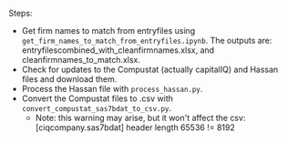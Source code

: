 Steps:
- Get firm names to match from entryfiles using `get_firm_names_to_match_from_entryfiles.ipynb`. The outputs are: entryfilescombined_with_cleanfirmnames.xlsx, and cleanfirmnames_to_match.xlsx. 
- Check for updates to the Compustat (actually capitalIQ) and Hassan files and download them.
- Process the Hassan file with `process_hassan.py`.
- Convert the Compustat files to .csv with `convert_compustat_sas7bdat_to_csv.py`.
  - Note: this warning may arise, but it won't affect the csv: [ciqcompany.sas7bdat] header length 65536 != 8192
